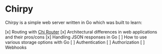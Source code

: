 # Chirpy

Chirpy is a simple web server written in Go which was built to learn:

[x] Routing with [Chi Router](https://go-chi.io/#/)
[x] Architectural differences in web applications and their pros/cons
[x] Handling JSON responses in Go
[ ] How to use various storage options with Go
[ ] Authentication
[ ] Authorization
[ ] Webhooks
